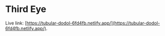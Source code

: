 # Third Eye

Live link: [https://tubular-dodol-6fd4fb.netlify.app/](https://tubular-dodol-6fd4fb.netlify.app/).

